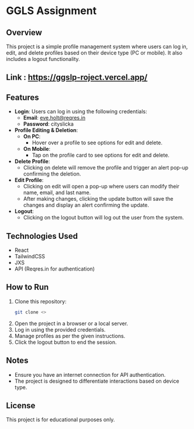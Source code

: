 # GGLS Assignment

## Overview
This project is a simple profile management system where users can log in, edit, and delete profiles based on their device type (PC or mobile). It also includes a logout functionality.
## Link : https://ggslp-roject.vercel.app/ 
## Features
- **Login**: Users can log in using the following credentials:
  - **Email**: eve.holt@reqres.in
  - **Password**: cityslicka
- **Profile Editing & Deletion**:
  - **On PC**:
    - Hover over a profile to see options for edit and delete.
  - **On Mobile**:
    - Tap on the profile card to see options for edit and delete.
- **Delete Profile**:
  - Clicking on delete will remove the profile and trigger an alert pop-up confirming the deletion.
- **Edit Profile**:
  - Clicking on edit will open a pop-up where users can modify their name, email, and last name.
  - After making changes, clicking the update button will save the changes and display an alert confirming the update.
- **Logout**:
  - Clicking on the logout button will log out the user from the system.

## Technologies Used
- React
- TailwindCSS
- JXS
- API (Reqres.in for authentication)

## How to Run
1. Clone this repository:
   ```sh
   git clone <>
   ```
2. Open the project in a browser or a local server.
3. Log in using the provided credentials.
4. Manage profiles as per the given instructions.
5. Click the logout button to end the session.

## Notes
- Ensure you have an internet connection for API authentication.
- The project is designed to differentiate interactions based on device type.

## License
This project is for educational purposes only.

